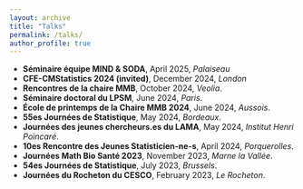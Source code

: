```yaml
---
layout: archive
title: "Talks"
permalink: /talks/
author_profile: true
---
```


- **Séminaire équipe MIND & SODA**, April 2025, *Palaiseau*
- **CFE-CMStatistics 2024 (invited)**, December 2024, *London*
- **Rencontres de la chaire MMB**, October 2024, *Veolia*.
- **Séminaire doctoral du LPSM**, June 2024, *Paris*.
- **École de printemps de la Chaire MMB 2024**, June 2024, *Aussois*.
- **55es Journées de Statistique**, May 2024, *Bordeaux*.
- **Journées des jeunes chercheurs.es du LAMA**, May 2024, *Institut Henri Poincaré*.
- **10es Rencontre des Jeunes Statisticien-ne-s**, April 2024, *Porquerolles*.
- **Journées Math Bio Santé 2023**, November 2023, *Marne la Vallée*.
- **54es Journées de Statistique**, July 2023, *Brussels*.
- **Journées du Rocheton du CESCO**, February 2023, *Le Rocheton*.
